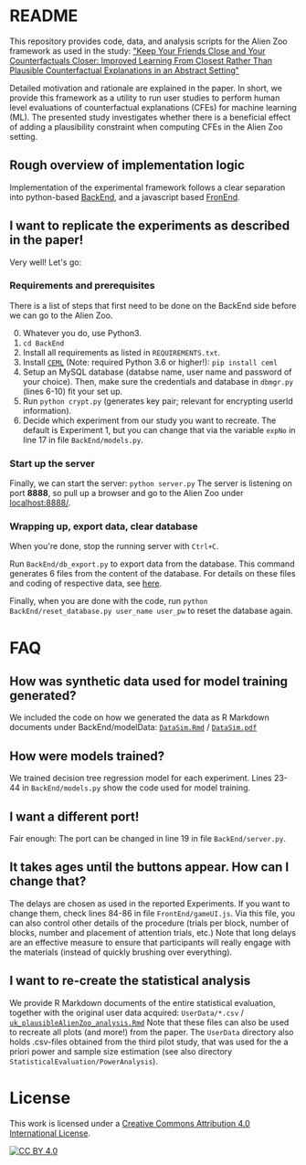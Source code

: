 # README

This repository provides code, data, and analysis scripts for the Alien Zoo framework as used in the study:
["Keep Your Friends Close and Your Counterfactuals Closer: Improved Learning From Closest Rather Than Plausible Counterfactual Explanations in an Abstract Setting"](https://github.com/ukuhl/PlausibleAlienZoo/raw/master/Publication/PAZ_arXiv_ukuhl.pdf)

Detailed motivation and rationale are explained in the paper. In short, we provide this framework as a utility to run user studies to perform human level evaluations of counterfactual explanations (CFEs) for machine learning (ML).
The presented study investigates whether there is a beneficial effect of adding a plausibility constraint when computing CFEs in the Alien Zoo setting.

## Rough overview of implementation logic

Implementation of the experimental framework follows a clear separation into python-based [BackEnd](BackEnd/), and a javascript based [FronEnd](FrontEnd/).

## I want to replicate the experiments as described in the paper!

Very well! Let's go:

### Requirements and prerequisites

There is a list of steps that first need to be done on the BackEnd side before we can go to the Alien Zoo.

0. Whatever you do, use Python3.
1. `cd BackEnd`
2. Install all requirements as listed in `REQUIREMENTS.txt`.
3. Install [`CEML`](https://github.com/andreArtelt/ceml) (Note: required Python 3.6 or higher!):
`pip install ceml`
4. Setup an MySQL database (databse name, user name and password of your choice). Then, make sure the credentials and database in `dbmgr.py` (lines 6-10) fit your set up.
5. Run `python crypt.py` (generates key pair; relevant for encrypting userId information).
6. Decide which experiment from our study you want to recreate. The default is Experiment 1, but you can change that via the variable `expNo` in line 17 in file `BackEnd/models.py`.

### Start up the server

Finally, we can start the server: `python server.py`
The server is listening on port **8888**, so pull up a browser and go to the Alien Zoo under [localhost:8888/](localhost:8888/).

### Wrapping up, export data, clear database

When you're done, stop the running server with `Ctrl+C`.

Run `BackEnd/db_export.py` to export data from the database. This command generates 6 files from the content of the database. For details on these files and coding of respective data, see [here](???).

Finally, when you are done with the code, run
`python BackEnd/reset_database.py user_name user_pw`
to reset the database again.

# FAQ
## How was synthetic data used for model training generated?
We included the code on how we generated the data as R Markdown documents under BackEnd/modelData: [`DataSim.Rmd`](BackEnd/modelData/DataSim.Rmd) / [`DataSim.pdf`](BackEnd/modelData/DataSim.pdf)

## How were models trained?
We trained decision tree regression model for each experiment. Lines 23-44 in `BackEnd/models.py` show the code used for model training.

## I want a different port!
Fair enough: The port can be changed in line 19 in file `BackEnd/server.py`.

## It takes ages until the buttons appear. How can I change that?
The delays are chosen as used in the reported Experiments. If you want to change them, check lines 84-86 in file `FrontEnd/gameUI.js`. Via this file, you can also control other details of the procedure (trials per block, number of blocks, number and placement of attention trials, etc.)
Note that long delays are an effective measure to ensure that participants will really engage with the materials (instead of quickly brushing over everything).

## I want to re-create the statistical analysis
We provide R Markdown documents of the entire statistical evaluation, together with the original user data acquired:
`UserData/*.csv` / [`uk_plausibleAlienZoo_analysis.Rmd`](StatisticalEvaluation/uk_plausibleAlienZoo_analysis.Rmd)
Note that these files can also be used to recreate all plots (and more!) from the paper.
The `UserData` directory also holds .csv-files obtained from the third pilot study, that was used for the a priori power and sample size estimation (see also directory `StatisticalEvaluation/PowerAnalysis`).

# License

This work is licensed under a
[Creative Commons Attribution 4.0 International License][cc-by].

[![CC BY 4.0][cc-by-image]][cc-by]

[cc-by]: http://creativecommons.org/licenses/by/4.0/
[cc-by-image]: https://i.creativecommons.org/l/by/4.0/88x31.png
[cc-by-shield]: https://img.shields.io/badge/License-CC%20BY%204.0-lightgrey.svg
